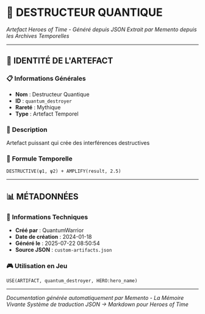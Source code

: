 # 🌟 **DESTRUCTEUR QUANTIQUE**
*Artefact Heroes of Time - Généré depuis JSON*
*Extrait par Memento depuis les Archives Temporelles*

---

## 🌟 **IDENTITÉ DE L'ARTEFACT**

### 📋 **Informations Générales**
- **Nom** : Destructeur Quantique
- **ID** : `quantum_destroyer`
- **Rareté** : Mythique
- **Type** : Artefact Temporel

### 📖 **Description**
Artefact puissant qui crée des interférences destructives


### 🔮 **Formule Temporelle**
```hots
DESTRUCTIVE(ψ1, ψ2) + AMPLIFY(result, 2.5)
```

---

## 📊 **MÉTADONNÉES**

### 🔧 **Informations Techniques**
- **Créé par** : QuantumWarrior
- **Date de création** : 2024-01-18
- **Généré le** : 2025-07-22 08:50:54
- **Source JSON** : `custom-artifacts.json`

### 🎮 **Utilisation en Jeu**
```hots
USE(ARTIFACT, quantum_destroyer, HERO:hero_name)
```

---

*Documentation générée automatiquement par Memento - La Mémoire Vivante*
*Système de traduction JSON → Markdown pour Heroes of Time*
